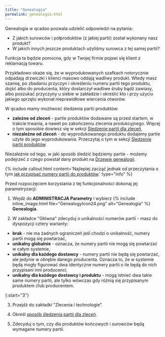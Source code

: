 ```yaml
---
title: "Genealogia"
permalink: genealogia.html
---
```

 Genealogia w qcadoo pozwala udzielić odpowiedzi na pytania: 

- Z jakich surowców i półproduktów (z jakiej partii) został wykonany nasz produkt?
- W jakich innych jeszcze produktach użyliśmy surowca z tej samej partii?
  
Funkcja ta będzie pomocna, gdy w Twojej firmie pojawi się klient z reklamacją towaru.

Przykładowo okaże się, że w wyprodukowanych szafkach notorycznie odpadają drzwiczki i klienci masowo oddają wadliwy produkt. Wtedy masz szansę, po zbadaniu przyczyn i określeniu numeru partii tego produktu, dojść albo do producenta, który dostarczył wadliwe śruby bądź zawiasy, albo poszukać przyczyny u siebie w zakładzie i określić kto i przy użyciu jakiego sprzętu wykonał nieprawidłowe wiercenia otworów.

W qcadoo mamy możliwość śledzenia partii produktów:

- **zależne od zleceń** - partie produktów dodawane są przed startem, w trakcie trwania, a nawet po zakończeniu zlecenia produkcyjnego. Więcej o tym sposobie dowiesz się w sekcji [Śledzenie partii dla zleceń](/sledzenie-partii-dla-zlecen),
- **niezależne od zleceń** - do wyprodukowanego produktu dodajemy partie użyte do jego wyprodukowania. Przeczytaj o tym w sekcji [Śledzenie partii produktów](/sledzenie-partii-produktow).

Niezależnie od tego, w jaki sposób śledzić będziemy partie - możemy podejrzeć z czego powstał dany produkt na [Drzewie genealogii](/drzewo-genealogii).
 
{% include callout.html content='Najlepiej zacząć jednak od przeczytania o tym [jak przypisać numery partii do produktów](/jak-dodac-numery-partii).' type="info" %}


Przed rozpoczęciem korzystania z tej funkcjonalności dokonaj jej parametryzacji:
    
1. Wejdź do **ADMINISTRACJA Parametry** i wybierz {% include inline_image.html file="GenealogyIcon24.png" alt="Genealogia" %} **Genealogia**.

2. W zakładce "Główna" zdecyduj o unikalności numerów partii - masz do dyspozycji cztery warianty:

- **brak** - nie ma żadnych ograniczeń jeśl chodzi o unikalność, numery partii mogą się powtarzać,
- **unikalny globalnie** - oznacza, że numery partii nie mogą się powtarzać w całym systemie,
- **unikalny dla każdego dostawcy** - numery partii nie będą się powtarzać, ale jedynie w obrębie danego producenta. Oznacza to, że w systemie będą mogły figurować dwa identyczne numery partii o ile będą do nich przypisani inni producenci,
- **unikalny dla każdego dostawcy i produktu** - mogą istnieć dwa takie same numery partii, ale tylko wówczas gdy różnią się przypisanym produktem i/lub producentem.

{:start="3"}

3. Przejdź do zakładki "Zlecenia i technologie".

4. Określ [sposób śledzenia partii dla zleceń](/sledzenie-partii-dla-zlecen).

5. Zdecyduj o tym, czy dla produktów końcowych i surowców będą wymagane numery partii.

